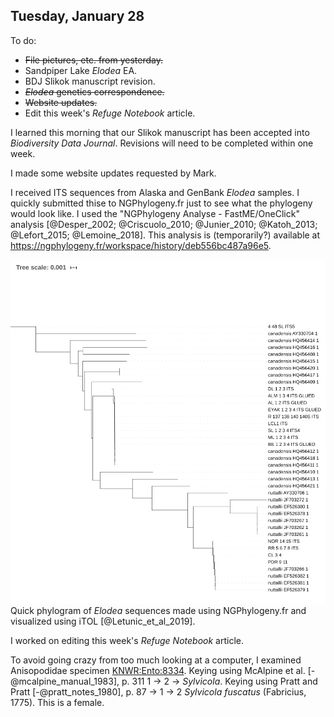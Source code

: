 
## Tuesday, January 28

To do:

* ~~File pictures, etc. from yesterday.~~
* Sandpiper Lake *Elodea* EA.
* BDJ Slikok manuscript revision.
* ~~*Elodea* genetics correspondence.~~
* ~~Website updates.~~
* Edit this week's *Refuge Notebook* article.

I learned this morning that our Slikok manuscript has been accepted into *Biodiversity Data Journal*. Revisions will need to be completed within one week.

I made some website updates requested by Mark.

I received ITS sequences from Alaska and GenBank *Elodea* samples. I quickly submitted thise to NGPhylogeny.fr just to see what the phylogeny would look like. I used the "NGPhylogeny Analyse - FastME/OneClick" analysis [@Desper_2002; @Criscuolo_2010; @Junier_2010; @Katoh_2013; @Lefort_2015; @Lemoine_2018]. This analysis is (temporarily?) available at <https://ngphylogeny.fr/workspace/history/deb556bc487a96e5>.

![Quick phylogram of *Elodea* sequences.](2020-01-28-1252_Elodea_phylo.png)\
Quick phylogram of *Elodea* sequences made using NGPhylogeny.fr and visualized using iTOL [@Letunic_et_al_2019].

I worked on editing this week's *Refuge Notebook* article.

To avoid going crazy from too much looking at a computer, I examined Anisopodidae specimen [KNWR:Ento:8334](http://arctos.database.museum/guid/KNWR:Ento:8334). Keying using McAlpine et al. [-@mcalpine_manual_1983], p. 311 1 → 2 → *Sylvicola*. Keying using Pratt and Pratt [-@pratt_notes_1980], p. 87 → 1 → 2 *Sylvicola fuscatus* (Fabricius, 1775). This is a female.
